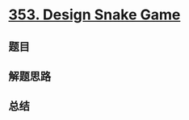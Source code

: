 # [353. Design Snake Game](https://leetcode.com/problems/design-snake-game/)

## 题目


## 解题思路


## 总结



